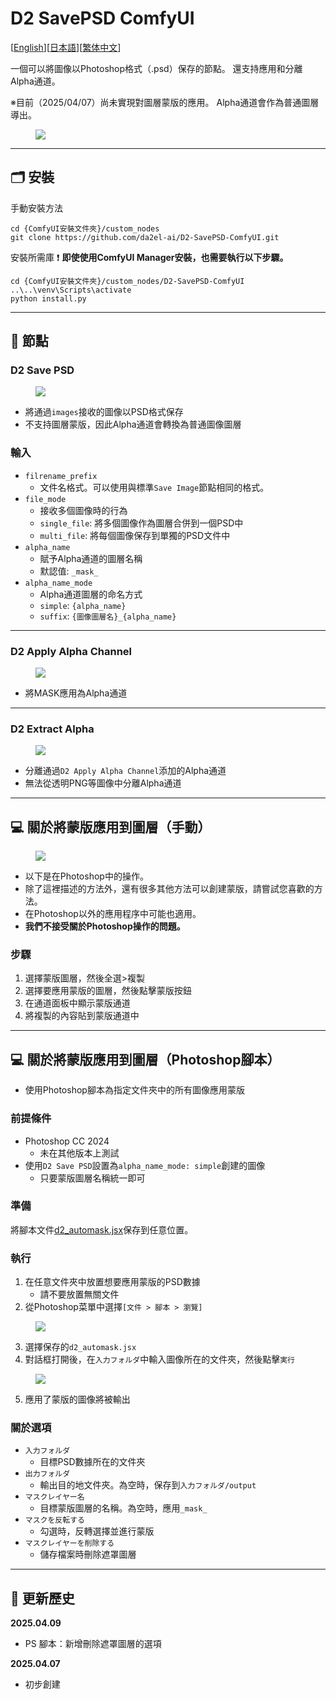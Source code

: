 # D2 SavePSD ComfyUI

[<a href="README_en.md">English</a>][<a href="README.md">日本語</a>][<a href="README_zh.md">繁体中文</a>]

一個可以將圖像以Photoshop格式（.psd）保存的節點。
還支持應用和分離Alpha通道。

※目前（2025/04/07）尚未實現對圖層蒙版的應用。
Alpha通道會作為普通圖層導出。

<figure>
<img src="img/about.png">
</figure>


---

## :card_index_dividers: 安裝

手動安裝方法

```shell
cd {ComfyUI安裝文件夾}/custom_nodes
git clone https://github.com/da2el-ai/D2-SavePSD-ComfyUI.git
```

安裝所需庫
:exclamation: **即使使用ComfyUI Manager安裝，也需要執行以下步驟。**

```shell
cd {ComfyUI安裝文件夾}/custom_nodes/D2-SavePSD-ComfyUI
..\..\venv\Scripts\activate
python install.py
```



---

## :tomato: 節點

### D2 Save PSD

<figure>
<img src="img/save-psd.png">
</figure>

- 將通過`images`接收的圖像以PSD格式保存
- 不支持圖層蒙版，因此Alpha通道會轉換為普通圖像圖層

### 輸入

- `filrename_prefix`
  - 文件名格式。可以使用與標準`Save Image`節點相同的格式。
- `file_mode`
  - 接收多個圖像時的行為
  - `single_file`: 將多個圖像作為圖層合併到一個PSD中
  - `multi_file`: 將每個圖像保存到單獨的PSD文件中
- `alpha_name`
  - 賦予Alpha通道的圖層名稱
  - 默認值: `_mask_`
- `alpha_name_mode`
  - Alpha通道圖層的命名方式
  - `simple`: `{alpha_name}`
  - `suffix`: `{圖像圖層名}_{alpha_name}`

---

### D2 Apply Alpha Channel

<figure>
<img src="img/apply-alpha.png">
</figure>

- 將MASK應用為Alpha通道


---

### D2 Extract Alpha

<figure>
<img src="img/extract-alpha.png">
</figure>

- 分離通過`D2 Apply Alpha Channel`添加的Alpha通道
- 無法從透明PNG等圖像中分離Alpha通道



---

## :computer: 關於將蒙版應用到圖層（手動）

<figure>
<img src="img/use_mask_manual_2.png">
</figure>

- 以下是在Photoshop中的操作。
- 除了這裡描述的方法外，還有很多其他方法可以創建蒙版，請嘗試您喜歡的方法。
- 在Photoshop以外的應用程序中可能也適用。
- **我們不接受關於Photoshop操作的問題。**

### 步驟

1. 選擇蒙版圖層，然後全選>複製
2. 選擇要應用蒙版的圖層，然後點擊蒙版按鈕
3. 在通道面板中顯示蒙版通道
4. 將複製的內容貼到蒙版通道中

---

## :computer: 關於將蒙版應用到圖層（Photoshop腳本）

- 使用Photoshop腳本為指定文件夾中的所有圖像應用蒙版

### 前提條件

- Photoshop CC 2024
  - 未在其他版本上測試
- 使用`D2 Save PSD`設置為`alpha_name_mode: simple`創建的圖像
  - 只要蒙版圖層名稱統一即可

### 準備

將腳本文件<a href="./Photoshop script/d2_automask.jsx" target="_blank">d2_automask.jsx</a>保存到任意位置。

### 執行

1. 在任意文件夾中放置想要應用蒙版的PSD數據
   - 請不要放置無關文件
2. 從Photoshop菜單中選擇`[文件 > 腳本 > 瀏覽]`

<figure>
<img src="img/use_mask_script_1.png">
</figure>

3. 選擇保存的`d2_automask.jsx`
4. 對話框打開後，在`入力フォルダ`中輸入圖像所在的文件夾，然後點擊`実行`

<figure>
<img src="img/use_mask_script_2.png">
</figure>

5. 應用了蒙版的圖像將被輸出

### 關於選項

- `入力フォルダ`
  - 目標PSD數據所在的文件夾
- `出力フォルダ`
  - 輸出目的地文件夾。為空時，保存到`入力フォルダ/output`
- `マスクレイヤー名`
  - 目標蒙版圖層的名稱。為空時，應用`_mask_`
- `マスクを反転する`
  - 勾選時，反轉選擇並進行蒙版
- `マスクレイヤーを削除する`
  - 儲存檔案時刪除遮罩圖層



---

## :blossom: 更新歷史

**2025.04.09**

- PS 腳本：新增刪除遮罩圖層的選項

**2025.04.07**

- 初步創建